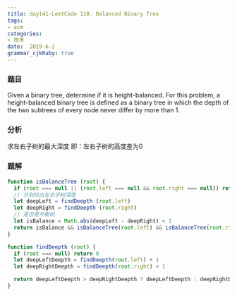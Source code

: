 ```yaml
---
title: day141-LeetCode 110. Balanced Binary Tree
tags: 
- acm
categories: 
- 技术
date:  2019-6-2
grammar_cjkRuby: true
---
```

### 题目

Given a binary tree, determine if it is height-balanced.
For this problem, a height-balanced binary tree is defined as a binary tree in which the depth of the two subtrees of every node never differ by more than 1.

<!--more-->

### 分析

求左右子树的最大深度
即：左右子树的高度差为0

### 题解

```javascript
function isBalanceTree (root) {
  if (root === null || (root.left === null && root.right === null)) return true
  // 分别找出左右子树深度
  let deepLeft = findDeepth (root.left)
  let deepRight = findDeepth (root.right)
  // 是否是平衡树
  let isBalance = Math.abs(deepLeft - deepRight) < 1
  return isBalance && isBalanceTree(root.left) && isBalanceTree(root.right)
}

function findDeepth (root) {
  if (root === null) return 0
  let deepLeftDeepth = findDeepth(root.left) + 1
  let deepRightDeepth = findDeepth(root.right) + 1

  return deepLeftDeepth > deepRightDeepth ? deepLeftDeepth : deepRightDeepth
}
```